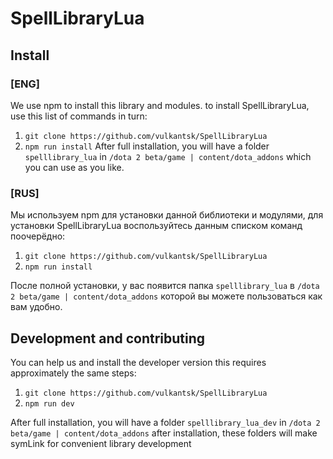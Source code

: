 # SpellLibraryLua
## Install
### [ENG]
We use npm to install this library and modules. to install SpellLibraryLua, use this list of commands in turn:
 1. `git clone https://github.com/vulkantsk/SpellLibraryLua`
 2. `npm run install`
After full installation, you will have a folder `spelllibrary_lua` in `/dota 2 beta/game | content/dota_addons` which you can use as you like.
### [RUS]
Мы используем npm для установки данной библиотеки и модулями, для установки SpellLibraryLua воспользуйтесь данным списком команд поочерёдно:
 1. `git clone https://github.com/vulkantsk/SpellLibraryLua`
 2. `npm run install`

 После полной установки, у вас появится папка `spelllibrary_lua` в `/dota 2 beta/game | content/dota_addons` которой вы можете пользоваться как вам удобно.

## Development and contributing
You can help us and install the developer version this requires approximately the same steps:
 1. `git clone https://github.com/vulkantsk/SpellLibraryLua`
 2. `npm run dev`

 After full installation, you will have a folder `spelllibrary_lua_dev` in `/dota 2 beta/game | content/dota_addons` after installation, these folders will make symLink for convenient library development
 